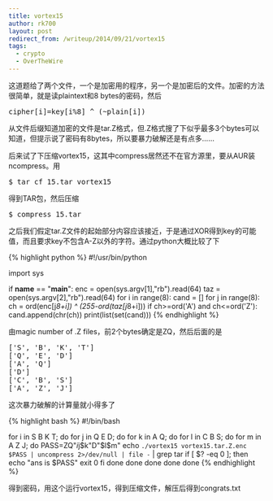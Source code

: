 ```yaml
---
title: vortex15
author: rk700
layout: post
redirect_from: /writeup/2014/09/21/vortex15
tags:
  - crypto
  - OverTheWire
---
```

这道题给了两个文件，一个是加密用的程序，另一个是加密后的文件。加密的方法很简单，就是读plaintext和8 bytes的密码，然后
<pre>cipher[i]=key[i%8] ^ (~plain[i])</pre>

从文件后缀知道加密的文件是tar.Z格式，但.Z格式搜了下似乎最多3个bytes可以知道，但提示说了密码有8bytes，所以要暴力破解还是有点多……

后来试了下压缩vortex15，这其中compress居然还不在官方源里，要从AUR装ncompress。用
<pre>$ tar cf 15.tar vortex15</pre>
得到TAR包，然后压缩
<pre>$ compress 15.tar</pre>

之后我们假定tar.Z文件的起始部分内容应该接近，于是通过XOR得到key的可能值，而且要求key不包含A-Z以外的字符。通过python大概比较了下 

{% highlight python %}
#!/usr/bin/python

import sys 

if __name__ == "__main__":
    enc = open(sys.argv[1],"rb").read(64)
    taz = open(sys.argv[2],"rb").read(64)
    for i in range(8):
        cand = []
        for j in range(8):
            ch = ord(enc[j*8+i]) ^ (255-ord(taz[j*8+i]))
            if ch>=ord('A') and ch<=ord('Z'):
                cand.append(chr(ch))
        print(list(set(cand)))
{% endhighlight %}

由magic number of .Z files，前2个bytes确定是ZQ，然后后面的是 
<pre>
['S', 'B', 'K', 'T']
['Q', 'E', 'D']
['A', 'Q']
['D']
['C', 'B', 'S']
['A', 'Z', 'J']
</pre>

这次暴力破解的计算量就小得多了 

{% highlight bash %}
#!/bin/bash

for i in S B K T; do
    for j in Q E D; do
        for k in A Q; do
            for l in C B S; do
                for m in A Z J; do
                    PASS=ZQ"$i$j$k"D"$l$m"
                    echo `./vortex15 vortex15.tar.Z.enc $PASS | uncompress 2>/dev/null | file -` | grep tar
                    if [ $? -eq 0 ]; then
                        echo "ans is $PASS"
                        exit 0
                    fi
                done
            done
        done
    done
done
{% endhighlight %}

得到密码，用这个运行vortex15，得到压缩文件，解压后得到congrats.txt